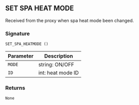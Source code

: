 ## SET SPA HEAT MODE

Received from the proxy when spa heat mode been changed.


### Signature

`SET_SPA_HEATMODE ()`


| Parameter | Description |
| --- | --- |
| `MODE` | string: ON/OFF |
| `ID` | int: heat mode ID |


### Returns

`None`
